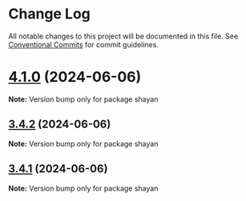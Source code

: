 # Change Log

All notable changes to this project will be documented in this file.
See [Conventional Commits](https://conventionalcommits.org) for commit guidelines.

# [4.1.0](https://github.com/gitsheyno/monorepo-test/compare/v4.0.0...v4.1.0) (2024-06-06)

**Note:** Version bump only for package shayan





## [3.4.2](https://github.com/gitsheyno/monorepo-test/compare/v3.4.1...v3.4.2) (2024-06-06)

**Note:** Version bump only for package shayan





## [3.4.1](https://github.com/gitsheyno/monorepo-test/compare/v3.4.0...v3.4.1) (2024-06-06)

**Note:** Version bump only for package shayan

